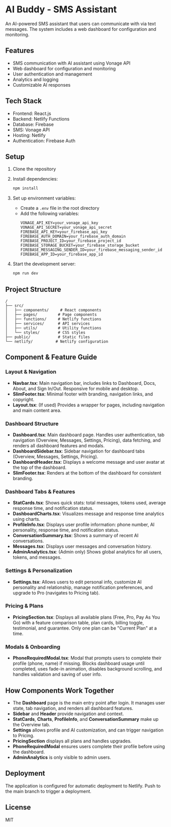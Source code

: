 # AI Buddy - SMS Assistant

An AI-powered SMS assistant that users can communicate with via text messages. The system includes a web dashboard for configuration and monitoring.

## Features

- SMS communication with AI assistant using Vonage API
- Web dashboard for configuration and monitoring
- User authentication and management
- Analytics and logging
- Customizable AI responses

## Tech Stack

- Frontend: React.js
- Backend: Netlify Functions
- Database: Firebase
- SMS: Vonage API
- Hosting: Netlify
- Authentication: Firebase Auth

## Setup

1. Clone the repository
2. Install dependencies:
   ```bash
   npm install
   ```
3. Set up environment variables:

   - Create a `.env` file in the root directory
   - Add the following variables:
     ```
     VONAGE_API_KEY=your_vonage_api_key
     VONAGE_API_SECRET=your_vonage_api_secret
     FIREBASE_API_KEY=your_firebase_api_key
     FIREBASE_AUTH_DOMAIN=your_firebase_auth_domain
     FIREBASE_PROJECT_ID=your_firebase_project_id
     FIREBASE_STORAGE_BUCKET=your_firebase_storage_bucket
     FIREBASE_MESSAGING_SENDER_ID=your_firebase_messaging_sender_id
     FIREBASE_APP_ID=your_firebase_app_id
     ```

4. Start the development server:
   ```bash
   npm run dev
   ```

## Project Structure

```
/
├── src/
│   ├── components/     # React components
│   ├── pages/         # Page components
│   ├── functions/     # Netlify functions
│   ├── services/      # API services
│   ├── utils/         # Utility functions
│   └── styles/        # CSS styles
├── public/            # Static files
└── netlify/          # Netlify configuration
```

## Component & Feature Guide

### Layout & Navigation

- **Navbar.tsx**: Main navigation bar, includes links to Dashboard, Docs, About, and Sign In/Out. Responsive for mobile and desktop.
- **SlimFooter.tsx**: Minimal footer with branding, navigation links, and copyright.
- **Layout.tsx**: (If used) Provides a wrapper for pages, including navigation and main content area.

### Dashboard Structure

- **Dashboard.tsx**: Main dashboard page. Handles user authentication, tab navigation (Overview, Messages, Settings, Pricing), data fetching, and renders all dashboard features and modals.
- **DashboardSidebar.tsx**: Sidebar navigation for dashboard tabs (Overview, Messages, Settings, Pricing).
- **DashboardHeader.tsx**: Displays a welcome message and user avatar at the top of the dashboard.
- **SlimFooter.tsx**: Renders at the bottom of the dashboard for consistent branding.

### Dashboard Tabs & Features

- **StatCards.tsx**: Shows quick stats: total messages, tokens used, average response time, and notification status.
- **DashboardCharts.tsx**: Visualizes message and response time analytics using charts.
- **ProfileInfo.tsx**: Displays user profile information: phone number, AI personality, response time, and notification status.
- **ConversationSummary.tsx**: Shows a summary of recent AI conversations.
- **Messages.tsx**: Displays user messages and conversation history.
- **AdminAnalytics.tsx**: (Admin only) Shows global analytics for all users, tokens, and messages.

### Settings & Personalization

- **Settings.tsx**: Allows users to edit personal info, customize AI personality and relationship, manage notification preferences, and upgrade to Pro (navigates to Pricing tab).

### Pricing & Plans

- **PricingSection.tsx**: Displays all available plans (Free, Pro, Pay As You Go) with a feature comparison table, plan cards, billing toggle, testimonial, and guarantee. Only one plan can be "Current Plan" at a time.

### Modals & Onboarding

- **PhoneRequiredModal.tsx**: Modal that prompts users to complete their profile (phone, name) if missing. Blocks dashboard usage until completed, uses fade-in animation, disables background scrolling, and handles validation and saving of user info.

## How Components Work Together

- The **Dashboard** page is the main entry point after login. It manages user state, tab navigation, and renders all dashboard features.
- **Sidebar** and **Header** provide navigation and context.
- **StatCards**, **Charts**, **ProfileInfo**, and **ConversationSummary** make up the Overview tab.
- **Settings** allows profile and AI customization, and can trigger navigation to Pricing.
- **PricingSection** displays all plans and handles upgrades.
- **PhoneRequiredModal** ensures users complete their profile before using the dashboard.
- **AdminAnalytics** is only visible to admin users.

## Deployment

The application is configured for automatic deployment to Netlify. Push to the main branch to trigger a deployment.

## License

MIT
